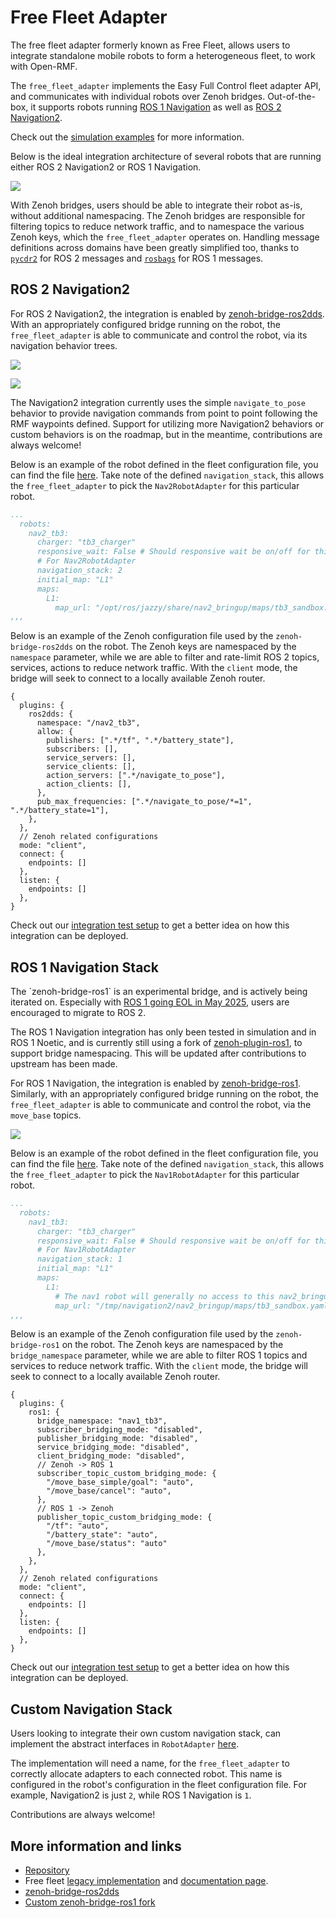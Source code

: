 # Free Fleet Adapter

The free fleet adapter formerly known as Free Fleet, allows users to integrate standalone mobile robots to form a heterogeneous fleet, to work with Open-RMF.

The `free_fleet_adapter` implements the Easy Full Control fleet adapter API, and communicates with individual robots over Zenoh bridges. Out-of-the-box, it supports robots running [ROS 1 Navigation](https://wiki.ros.org/navigation) as well as [ROS 2 Navigation2](https://github.com/ros-navigation/navigation2).

Check out the [simulation examples](https://github.com/open-rmf/free_fleet?tab=readme-ov-file#simulation-examples) for more information.

Below is the ideal integration architecture of several robots that are running either ROS 2 Navigation2 or ROS 1 Navigation.

<img src="https://raw.githubusercontent.com/open-rmf/free_fleet/09562b952a0edea09f042c4b5f6d556f8cebab30/architecture.jpg">

With Zenoh bridges, users should be able to integrate their robot as-is, without additional namespacing. The Zenoh bridges are responsible for filtering topics to reduce network traffic, and to namespace the various Zenoh keys, which the `free_fleet_adapter` operates on. Handling message definitions across domains have been greatly simplified too, thanks to [`pycdr2`](https://pypi.org/project/pycdr2/) for ROS 2 messages and [`rosbags`](https://pypi.org/project/rosbags/) for ROS 1 messages.

## ROS 2 Navigation2

For ROS 2 Navigation2, the integration is enabled by [zenoh-bridge-ros2dds](https://github.com/eclipse-zenoh/zenoh-plugin-ros2dds). With an appropriately configured bridge running on the robot, the `free_fleet_adapter` is able to communicate and control the robot, via its navigation behavior trees.

![](https://github.com/open-rmf/free_fleet/blob/media/multirobot_sim_architecture.jpg?raw=true)

![](https://github.com/open-rmf/free_fleet/blob/media/ff_unique_faster_smaller.gif?raw=true)

The Navigation2 integration currently uses the simple `navigate_to_pose` behavior to provide navigation commands from point to point following the RMF waypoints defined. Support for utilizing more Navigation2 behaviors or custom behaviors is on the roadmap, but in the meantime, contributions are always welcome!

Below is an example of the robot defined in the fleet configuration file, you can find the file [here](https://github.com/open-rmf/free_fleet/blob/main/free_fleet_examples/config/fleet/nav2_tb3_simulation_fleet_config.yaml). Take note of the defined `navigation_stack`, this allows the `free_fleet_adapter` to pick the `Nav2RobotAdapter` for this particular robot.

```yaml
...
  robots:
    nav2_tb3:
      charger: "tb3_charger"
      responsive_wait: False # Should responsive wait be on/off for this specific robot? Overrides the fleet-wide setting.
      # For Nav2RobotAdapter
      navigation_stack: 2
      initial_map: "L1"
      maps:
        L1:
          map_url: "/opt/ros/jazzy/share/nav2_bringup/maps/tb3_sandbox.yaml"
,,,
```

Below is an example of the Zenoh configuration file used by the `zenoh-bridge-ros2dds` on the robot. The Zenoh keys are namespaced by the `namespace` parameter, while we are able to filter and rate-limit ROS 2 topics, services, actions to reduce network traffic. With the `client` mode, the bridge will seek to connect to a locally available Zenoh router.

```json5
{
  plugins: {
    ros2dds: {
      namespace: "/nav2_tb3",
      allow: {
        publishers: [".*/tf", ".*/battery_state"],
        subscribers: [],
        service_servers: [],
        service_clients: [],
        action_servers: [".*/navigate_to_pose"],
        action_clients: [],
      },
      pub_max_frequencies: [".*/navigate_to_pose/*=1", ".*/battery_state=1"],
    },
  },
  // Zenoh related configurations
  mode: "client",
  connect: {
    endpoints: []
  },
  listen: {
    endpoints: []
  },
}
```

Check out our [integration test setup](https://github.com/open-rmf/free_fleet/blob/main/.github/docker/integration-tests/nav2-docker-compose.yaml) to get a better idea on how this integration can be deployed.

## ROS 1 Navigation Stack

<div class='warning'>
The `zenoh-bridge-ros1` is an experimental bridge, and is actively being iterated on. Especially with <a href="https://wiki.ros.org/Distributions">ROS 1 going EOL in May 2025</a>, users are encouraged to migrate to ROS 2.

The ROS 1 Navigation integration has only been tested in simulation and in ROS 1 Noetic, and is currently still using a fork of <a href="https://github.com/aaronchongth/zenoh-plugin-ros1/tree/namespace">zenoh-plugin-ros1</a>, to support bridge namespacing. This will be updated after contributions to upstream has been made.
</div>

For ROS 1 Navigation, the integration is enabled by [zenoh-bridge-ros1](https://github.com/eclipse-zenoh/zenoh-plugin-ros1). Similarly, with an appropriately configured bridge running on the robot, the `free_fleet_adapter` is able to communicate and control the robot, via the `move_base` topics.

![](https://github.com/open-rmf/free_fleet/blob/media/nav1_sim_architecture.jpg?raw=true)

Below is an example of the robot defined in the fleet configuration file, you can find the file [here](https://github.com/open-rmf/free_fleet/blob/main/free_fleet_examples/config/fleet/nav1_tb3_simulation_fleet_config.yaml). Take note of the defined `navigation_stack`, this allows the `free_fleet_adapter` to pick the `Nav1RobotAdapter` for this particular robot.

```yaml
...
  robots:
    nav1_tb3:
      charger: "tb3_charger"
      responsive_wait: False # Should responsive wait be on/off for this specific robot? Overrides the fleet-wide setting.
      # For Nav1RobotAdapter
      navigation_stack: 1
      initial_map: "L1"
      maps:
        L1:
          # The nav1 robot will generally no access to this nav2_bringup package, this should point to where the nav1 map is stored.
          map_url: "/tmp/navigation2/nav2_bringup/maps/tb3_sandbox.yaml"
,,,
```

Below is an example of the Zenoh configuration file used by the `zenoh-bridge-ros1` on the robot. The Zenoh keys are namespaced by the `bridge_namespace` parameter, while we are able to filter ROS 1 topics and services to reduce network traffic. With the `client` mode, the bridge will seek to connect to a locally available Zenoh router.

```json5
{
  plugins: {
    ros1: {
      bridge_namespace: "nav1_tb3",
      subscriber_bridging_mode: "disabled",
      publisher_bridging_mode: "disabled",
      service_bridging_mode: "disabled",
      client_bridging_mode: "disabled",
      // Zenoh -> ROS 1
      subscriber_topic_custom_bridging_mode: {
        "/move_base_simple/goal": "auto",
        "/move_base/cancel": "auto",
      },
      // ROS 1 -> Zenoh
      publisher_topic_custom_bridging_mode: {
        "/tf": "auto",
        "/battery_state": "auto",
        "/move_base/status": "auto"
      },
    },
  },
  // Zenoh related configurations
  mode: "client",
  connect: {
    endpoints: []
  },
  listen: {
    endpoints: []
  },
}
```

Check out our [integration test setup](https://github.com/open-rmf/free_fleet/blob/main/.github/docker/integration-tests/nav1-docker-compose.yaml) to get a better idea on how this integration can be deployed.

## Custom Navigation Stack

Users looking to integrate their own custom navigation stack, can implement the abstract interfaces in `RobotAdapter` [here](https://github.com/open-rmf/free_fleet/blob/main/free_fleet_adapter/free_fleet_adapter/robot_adapter.py).

The implementation will need a name, for the `free_fleet_adapter` to correctly allocate adapters to each connected robot. This name is configured in the robot's configuration in the fleet configuration file. For example, Navigation2 is just `2`, while ROS 1 Navigation is `1`.

Contributions are always welcome!

## More information and links

* [Repository](https://github.com/open-rmf/free_fleet)
* Free fleet [legacy implementation](https://github.com/open-rmf/free_fleet/releases/tag/1.3.0) and [documentation page](./integration_free-fleet.md).
* [zenoh-bridge-ros2dds](https://github.com/eclipse-zenoh/zenoh-plugin-ros2dds)
* [Custom zenoh-bridge-ros1 fork](https://github.com/aaronchongth/zenoh-plugin-ros1/tree/namespace)

